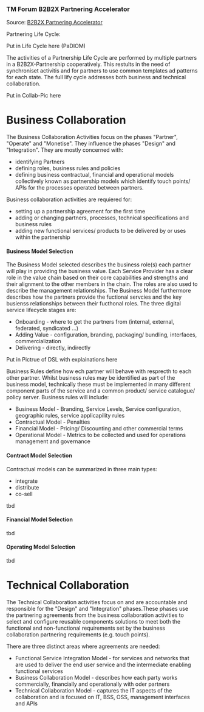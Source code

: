 ### TM Forum B2B2X Partnering Accelerator

Source: [B2B2X Partnering Accelerator](http://www.tmforum.org/B2B2XPartneringAccelerator/15673/home.html)

Partnering Life Cycle:

Put in Life Cycle here (PaDIOM)

The activities of a Partnership Life Cycle are performed by multiple partners in a  B2B2X-Partnership cooperatively. This restults in the need of synchroniset activitis and for partners to use common templates ad patterns for each state.
The full lify cycle addresses both business and technical collaboration.

Put in Collab-Pic here

# Business Collaboration

The Business Collaboration Activities focus on the phases "Partner", "Operate" and "Monetise". They influence the phases "Design" and "Integration". They are mostly concerned with:
* identifying Partners
* defining roles, business rules and policies
* defining business contractual, financial and operational models collectively known as partnership models which identify touch points/ APIs for the processes operated between partners.

Business collaboration activities are requiered for:
* setting up a partnership agreement for the first time
* adding or changing partners, processes, technical specifications and business rules
* adding new functional services/ products to be delivered by or uses within the partnership
 
#### Business Model Selection
The Business Model selected describes the business role(s) each partner will play in providing the business value. Each Service Provider has a clear role in the value chain based on their core capabilities and strengths and their alignment to the other members in the chain. The roles are also used to describe the management relationships. The Business Model furthermore describes how the partners provide the fuctional servcies and the key busienss relationships between their fucthonal roles.
The three digital service lifecycle stages are:
* Onboarding - where to get the partners from (internal, external, federated, syndicated ...)
* Adding Value - configuration, branding, packaging/ bundling, interfaces, commercialization
* Delivering - directly, indirectly

Put in Pictrue of DSL with explainations here

Business Rules define how ech partner will behave with resprecth to each other partner.
Whilst business rules may be identified as part of the business model, technically these must be implemented in many different component parts of the service and a common product/ service catalogue/ policy server.
Business rules will include:
* Business Model - Branding, Service Levels, Service configuration, geographic rules, service applicapility rules
* Contractual Model - Penalties
* Financial Model - Pricing/ Discounting and other commercial terms
* Operational Model - Metrics to be collected and used for operations management and governance

#### Contract Model Selection

Contractual models can be summarized in three main types:
* integrate
* distribute
* co-sell



tbd

#### Financial Model Selection

tbd

#### Operating Model Selection

tbd

# Technical Collaboration

The Technical Collaboration activities focus on and are accountable and responsible for the "Design" and "Integration" phases.These phases use the partnering agreements from the business collaboration activities to select and configure reusable components solutions to meet both the functional and non-functional requirements set by the business collaboration partnering requirements (e.g. touch points).

There are three distinct areas where agreements are needed:
* Functional Service Integration Model - for services and networks that are used to deliver the end user service and the intermediate enabling functional services
* Business Collaboration Model - describes how each party works commercially, financially and operationally with oder partners
* Technical Collaboration Model - captures the IT aspects of the collaboration and is focused on IT, BSS, OSS, management interfaces and APIs


